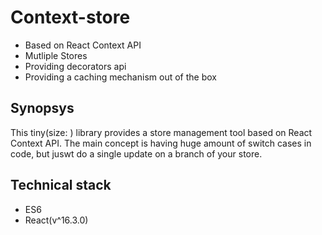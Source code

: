 # Context-store

 - Based on React Context API
 - Mutliple Stores
 - Providing decorators api
 - Providing a caching mechanism out of the box

## Synopsys
  
This tiny(size: ) library provides a store management tool based on React Context API.
The main concept is having huge amount of switch cases in code, but juswt do a single update
on a branch of your store.

## Technical stack

 - ES6
 - React(v^16.3.0)
